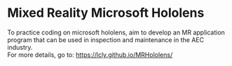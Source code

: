 # Mixed Reality Microsoft Hololens
To practice coding on microsoft hololens, aim to develop an MR application program that can be used in inspection and maintenance in the AEC industry.
<br>
For more details, go to: https://lcly.github.io/MRHololens/
